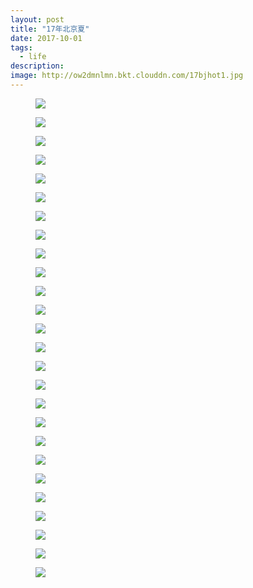 ```yaml
---
layout: post
title: "17年北京夏"
date: 2017-10-01
tags:
  - life
description: 
image: http://ow2dmnlmn.bkt.clouddn.com/17bjhot1.jpg
---
```

<figure>
  <img src="http://ow2dmnlmn.bkt.clouddn.com/17bjhot2.jpg"/>
</figure>
<figure>
  <img src="http://ow2dmnlmn.bkt.clouddn.com/17bjhot3.jpg"/>
</figure>
<figure>
  <img src="http://ow2dmnlmn.bkt.clouddn.com/17bjhot4.jpg"/>
</figure>
<figure>
  <img src="http://ow2dmnlmn.bkt.clouddn.com/17bjhot5.jpg"/>
</figure>
<figure>
  <img src="http://ow2dmnlmn.bkt.clouddn.com/17bjhot6.jpg"/>
</figure>
<figure>
  <img src="http://ow2dmnlmn.bkt.clouddn.com/17bjhot7.jpg"/>
</figure>
<figure>
  <img src="http://ow2dmnlmn.bkt.clouddn.com/17bjhot8.jpg"/>
</figure>
<figure>
  <img src="http://ow2dmnlmn.bkt.clouddn.com/17bjhot9.jpg"/>
</figure>
<figure>
  <img src="http://ow2dmnlmn.bkt.clouddn.com/17bjhot10.jpg"/>
</figure>
<figure>
  <img src="http://ow2dmnlmn.bkt.clouddn.com/17bjhot11.jpg"/>
</figure>
<figure>
  <img src="http://ow2dmnlmn.bkt.clouddn.com/17bjhot12.jpg"/>
</figure>
<figure>
  <img src="http://ow2dmnlmn.bkt.clouddn.com/17bjhot13.jpg"/>
</figure>
<figure>
  <img src="http://ow2dmnlmn.bkt.clouddn.com/17bjhot14.jpg"/>
</figure>
<figure>
  <img src="http://ow2dmnlmn.bkt.clouddn.com/17bjhot15.jpg"/>
</figure>
<figure>
  <img src="http://ow2dmnlmn.bkt.clouddn.com/17bjhot16.jpg"/>
</figure>
<figure>
  <img src="http://ow2dmnlmn.bkt.clouddn.com/17bjhot17.jpg"/>
</figure>
<figure>
  <img src="http://ow2dmnlmn.bkt.clouddn.com/17bjhot18.jpg"/>
</figure>
<figure>
  <img src="http://ow2dmnlmn.bkt.clouddn.com/17bjhot19.jpg"/>
</figure>
<figure>
  <img src="http://ow2dmnlmn.bkt.clouddn.com/1.jpg"/>
</figure>
<figure>
  <img src="http://ow2dmnlmn.bkt.clouddn.com/2.jpg"/>
</figure>
<figure>
  <img src="http://ow2dmnlmn.bkt.clouddn.com/3.jpg"/>
</figure>
<figure>
  <img src="http://ow2dmnlmn.bkt.clouddn.com/4.jpg"/>
</figure>
<figure>
  <img src="http://ow2dmnlmn.bkt.clouddn.com/5.jpg"/>
</figure>
<figure>
  <img src="http://ow2dmnlmn.bkt.clouddn.com/6.jpg"/>
</figure>
<figure>
  <img src="http://ow2dmnlmn.bkt.clouddn.com/7.jpg"/>
</figure>
<figure>
  <img src="http://ow2dmnlmn.bkt.clouddn.com/8.jpg"/>
</figure>